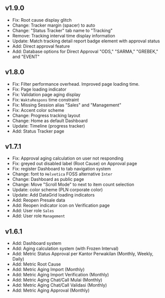 ## v1.9.0
- Fix: Root cause display glitch
- Change: Tracker margin (spacer) to auto
- Change: "Status Tracker" tab name to "Tracking"
- Remove: Tracking interval time display information
- Update: Match tracking detail report badge element with approval status
- Add: Direct approval feature
- Add: Database options for Direct Approval "ODS," "SARMA," "GREBEK," and "EVENT"

## v1.8.0
- Fix: Filter performance overhead. Improved page loading time.
- Fix: Page loading indicator
- Fix: Validation page aging display
- Fix: `WaktuRespons` time constraint
- Fix: Missing Session alias "Sales" and "Management"
- Fix: Accent color scheme
- Change: Progress tracking layout
- Change: Home as default Dashboard
- Update: Timeline (progress tracker)
- Add: Status Tracker page

## v1.7.1
- Fix: Approval aging calculation on user not responding
- Fix: greyed out disabled label (Root Cause) on  Approval page
- Fix: register Dashboard to tab navigation system
- Change: font to `Helvetica` FOSS alternative `Inter`
- Change: Dashboard as public page
- Change: Move "Scroll Mode" to next to item count selection
- Update: color scheme (PLN corporate color)
- Update: Add DataGrid loading indicators
- Add: Reopen Presale data
- Add: Reopen indicator icon on Verification page
- Add: User role `Sales`
- Add: User role `Management`

## v1.6.1
- Add: Dashboard system
- Add: Aging calculation system (with Frozen Interval)
- Add: Metric Status Approval per Kantor Perwakilan (Monthly, Weekly, Daily)
- Add: Metric Root Cause
- Add: Metric Aging Import (Monthly)
- Add: Metric Aging Import Verification (Monthly)
- Add: Metric Aging Chat/Call Mulai (Monthly)
- Add: Metric Aging Chat/Call Validasi (Monthly)
- Add: Metric Aging Approval (Monthly)